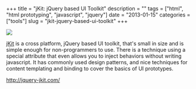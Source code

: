 +++
title = "jKit: jQuery based UI Toolkit"
description = ""
tags = ["html", "html prototyping", "javascript", "jquery"]
date = "2013-01-15"
categories = ["tools"]
slug = "jkit-jquery-based-ui-toolkit"
+++


<div class="tool-screenshot mb1"><a href="http://jquery-jkit.com/"><img id="bluga-thumbnail-2667" class="bluga-thumbnail custom" src="//konigi.com/media/bluga/
wt522fa3108a630_custom.jpg"/></a></div><p><a href="http://jquery-jkit.com/">jKit</a> is a cross platform, jQuery based UI toolkit, that's small in size and is simple enough for non-programmers to use. There is a technique using a special attribute that even allows you to inject behaviors without writing javascript. It has commonly used design patterns, and nice techniques for content templating and binding to cover the basics of UI prototypes.</p>

  
<p><a href="http://jquery-jkit.com/">http://jquery-jkit.com/</a></p>
      
